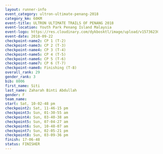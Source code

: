 ```yaml
---
layout: runner-info 
event_category: ultron-ultimate-penang-2018 
category_km: 60KM 
event-title: ULTRON ULTIMATE TRAILS OF PENANG 2018 
event-location: Youth Park Penang Island Malaysia 
event-logo: https://res.cloudinary.com/dykbosktl/image/upload/v1573623002/Logo/ULTRO_2018_LOGO_btp5xw.jpg 
event-date: 2018-09-22 
checkpoint-name2: CP 1 (T-2) 
checkpoint-name3: CP 2 (T-3) 
checkpoint-name4: CP 3 (T-4) 
checkpoint-name5: CP 4 (T-5) 
checkpoint-name6: CP 5 (T-6) 
checkpoint-name7: CP 6 (T-7) 
checkpoint-name8: Finishing (T-8) 
overall_rank: 29
gender_rank: 3
bib: 8006
first_name: Siti
last_name: Zaharah Binti Abdullah
gender: F
team_name: 
start: Sat, 10-02-48 pm
checkpoint2: Sat, 11-46-15 pm
checkpoint3: Sun, 01-30-55 am
checkpoint4: Sun, 03-40-38 am
checkpoint5: Sun, 07-04-27 am
checkpoint6: Sun, 10-48-07 am
checkpoint7: Sun, 02-05-21 pm
checkpoint8: Sun, 03-09-36 pm
finish: 17-06-48
status: FINISHER
---
```

